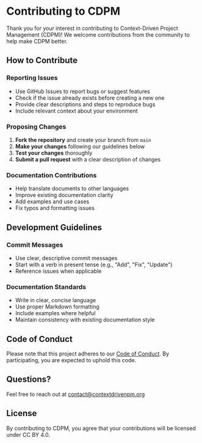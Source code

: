 # Contributing to CDPM

Thank you for your interest in contributing to Context-Driven Project Management (CDPM)! We welcome contributions from the community to help make CDPM better.

## How to Contribute

### Reporting Issues

- Use GitHub Issues to report bugs or suggest features
- Check if the issue already exists before creating a new one
- Provide clear descriptions and steps to reproduce bugs
- Include relevant context about your environment

### Proposing Changes

1. **Fork the repository** and create your branch from `main`
2. **Make your changes** following our guidelines below
3. **Test your changes** thoroughly
4. **Submit a pull request** with a clear description of changes

### Documentation Contributions

- Help translate documents to other languages
- Improve existing documentation clarity
- Add examples and use cases
- Fix typos and formatting issues

## Development Guidelines

### Commit Messages

- Use clear, descriptive commit messages
- Start with a verb in present tense (e.g., "Add", "Fix", "Update")
- Reference issues when applicable

### Documentation Standards

- Write in clear, concise language
- Use proper Markdown formatting
- Include examples where helpful
- Maintain consistency with existing documentation style

## Code of Conduct

Please note that this project adheres to our [Code of Conduct](CODE_OF_CONDUCT.md). By participating, you are expected to uphold this code.

## Questions?

Feel free to reach out at contact@contextdrivenpm.org

## License

By contributing to CDPM, you agree that your contributions will be licensed under CC BY 4.0.